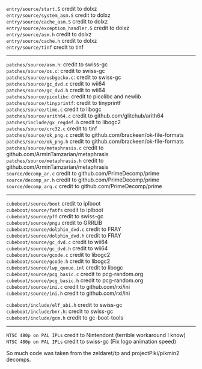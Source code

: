 `entry/source/start.S` credit to dolxz <br/>
`entry/source/system_asm.S` credit to dolxz <br/>
`entry/source/cache_asm.S` credit to dolxz <br/>
`entry/source/exception_handler.S` credit to dolxz <br/>
`entry/source/asm.h` credit to dolxz <br/>
`entry/source/cache.h` credit to dolxz <br/>
`entry/source/tinf` credit to tinf <br/>

<hr/>

`patches/source/asm.h`: credit to swiss-gc <br/>
`patches/source/os.c`: credit to swiss-gc <br/>
`patches/source/usbgecko.c`: credit to swiss-gc <br/>
`patches/source/gc_dvd.c` credit to wii64 <br/>
`patches/source/gc_dvd.h` credit to wii64 <br/>
`patches/source/picolibc`: credit to picolibc and newlib <br/>
`patches/source/tinyprintf`: credit to tinyprintf <br/>
`patches/source/time.c` credit to libogc <br/>
`patches/source/arith64.c` credit to github.com/glitchub/arith64 <br/>
`patches/include/gx_regdef.h` credit to libogc2 <br/>
`patches/source/crc32.c` credit to tinf <br/>
`patches/source/ok_png.c` credit to github.com/brackeen/ok-file-formats <br/>
`patches/source/ok_png.h` credit to github.com/brackeen/ok-file-formats <br/>
`patches/source/metaphrasis.c` credit to github.com/ArminTamzarian/metaphrasis <br/>
`patches/source/metaphrasis.h` credit to github.com/ArminTamzarian/metaphrasis <br/>
`source/decomp_ar.c` credit to github.com/PrimeDecomp/prime <br/>
`source/decomp_ar.h` credit to github.com/PrimeDecomp/prime <br/>
`source/decomp_arq.c` credit to github.com/PrimeDecomp/prime <br/>


<hr/>

`cubeboot/source/boot` credit to iplboot <br/>
`cubeboot/source/fatfs` credit to iplboot <br/>
`cubeboot/source/pff` credit to swiss-gc <br/>
`cubeboot/source/pngu` credit to GRRLIB <br/>
`cubeboot/source/dolphin_dvd.c` credit to FRAY <br/>
`cubeboot/source/dolphin_dvd.h` credit to FRAY <br/>
`cubeboot/source/gc_dvd.c` credit to wii64 <br/>
`cubeboot/source/gc_dvd.h` credit to wii64 <br/>
`cubeboot/source/gcode.c` credit to libogc2 <br/>
`cubeboot/source/gcode.h` credit to libogc2 <br/>
`cubeboot/source/lwp_queue.inl` credit to libogc <br/>
`cubeboot/source/pcg_basic.c` credit to pcg-random.org <br/>
`cubeboot/source/pcg_basic.h` credit to pcg-random.org <br/>
`cubeboot/source/ini.c` credit to github.com/rxi/ini <br/>
`cubeboot/source/ini.h` credit to github.com/rxi/ini <br/>

`cubeboot/include/elf_abi.h` credit to swiss-gc <br/>
`cubeboot/include/bnr.h`: credit to swiss-gc <br/>
`cubeboot/include/gcm.h` credit to gc-boot-tools <br/>

<hr/>

`NTSC 480p on PAL IPLs` credit to Nintendont (terrible workaround I know) <br/>
`NTSC 480p on PAL IPLs` credit to swiss-gc (Fix logo animation speed) <br/>

So much code was taken from the zeldaret/tp and projectPiki/pikmin2 decomps.
